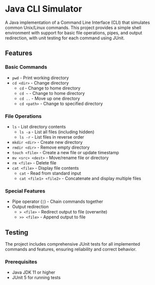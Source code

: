 # Java CLI Simulator

A Java implementation of a Command Line Interface (CLI) that simulates common Unix/Linux commands. This project provides a simple shell environment with support for basic file operations, pipes, and output redirection, with unit testing for each command using JUnit.

## Features

### Basic Commands
- `pwd` - Print working directory
- `cd <dir>` - Change directory
  - `cd` - Change to home directory
  - `cd ~` - Change to home directory
  - `cd ..` - Move up one directory
  - `cd <path>` - Change to specified directory

### File Operations
- `ls` - List directory contents
  - `ls -a` - List all files (including hidden)
  - `ls -r` - List files in reverse order
- `mkdir <dir>` - Create new directory
- `rmdir <dir>` - Remove empty directory
- `touch <file>` - Create a new file or update timestamp
- `mv <src> <dest>` - Move/rename file or directory
- `rm <file>` - Delete file
- `cat <file>` - Display file contents
  - `cat` - Read from standard input
  - `cat <file1> <file2>` - Concatenate and display multiple files

### Special Features
- Pipe operator (`|`) - Chain commands together
- Output redirection
  - `> <file>` - Redirect output to file (overwrite)
  - `>> <file>` - Append output to file

## Testing
The project includes comprehensive JUnit tests for all implemented commands and features, ensuring reliability and correct behavior.


### Prerequisites
- Java JDK 11 or higher
- JUnit 5 for running tests